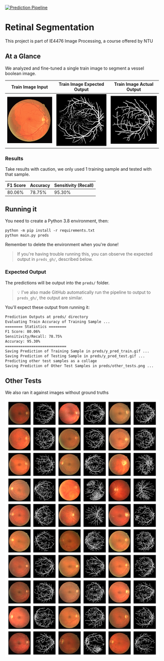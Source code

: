 [![Prediction Pipeline](https://github.com/Eve-ning/IE4476-Retinal-Segmentation/actions/workflows/python-package.yml/badge.svg)](https://github.com/Eve-ning/IE4476-Retinal-Segmentation/actions/workflows/python-package.yml)
# Retinal Segmentation

This project is part of IE4476 Image Processing, a course offered by NTU

## At a Glance

We analyzed and fine-tuned a single train image to segment a vessel boolean image.

| Train Image Input      | Train Image Expected Output | Train Image Actual Output       |
| ---------------------- | --------------------------- |---------------------------------|
| ![](data/x_train.gif)  | ![](data/y_train.gif)       | ![](preds_gh/y_pred_train.tiff) |

### Results

Take results with caution, we only used 1 training sample and tested with that sample.

| F1 Score | Accuracy | Sensitivity (Recall) |
|----------|----------|----------------------|
| 80.06%   | 78.75%   | 95.30%               |

## Running it

You need to create a Python 3.8 environment, then:

```shell
python -m pip install -r requirements.txt
python main.py preds
```

Remember to delete the environment when you're done!

> If you're having trouble running this, you can observe the expected output in `preds_gh/`, described below.

### Expected Output

The predictions will be output into the `preds/` folder.

> :bulb: I've also made GitHub automatically run the pipeline to output to `preds_gh/`, the output are similar.

You'll expect these output from running it:

```
Prediction Outputs at preds/ directory
Evaluating Train Accuracy of Training Sample ...
======== Statistics ========
F1 Score: 80.06%
Sensitivity/Recall: 78.75%
Accuracy: 95.30%
============================
Saving Prediction of Training Sample in preds/y_pred_train.gif ...
Saving Prediction of Testing Sample in preds/y_pred_test.gif ...
Predicting other test samples as a collage
Saving Prediction of Other Test Samples in preds/other_tests.png ...
```

## Other Tests

We also ran it against images without ground truths

![](preds_gh/other_tests.png)
